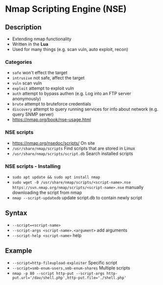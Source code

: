 # Nmap Scripting Engine (NSE)

## Description

- Extending nmap functionality
- Written in the **Lua**
- Used for many things (e.g. scan vuln, auto exploit, recon)

### Categories

- `safe` won't effect the target
- `intrusive` not safe, affect the target
- `vuln` scan vuln
- `exploit` attempt to exploit vuln
- `auth` attempt to bypass authen (e.g. Log into an FTP server anonymously)
- `brute` attempt to bruteforce credentials
- `discovery` attempt to query running services for info about network (e.g. query SNMP server)
- https://nmap.org/book/nse-usage.html

### NSE scripts

- https://nmap.org/nsedoc/scripts/ On site
- `/usr/share/nmap/scripts` Find scripts that are stored in Linux
- `/usr/share/nmap/scripts/script.db` Search installed scripts

### NSE scripts - Installing

- `sudo apt update && sudo apt install nmap`
- `sudo wget -0 /usr/share/nmap/scripts/<script-name>.nse https://svn.nmap.org/nmap/scripts/<script-name>.nse` manually downloading the script from nmap
- `nmap --script-updatedb` update script.db to contain newly script

## Syntax

- `--script=<script-name>`
- `--script-args <script-name>.<argument>` add arguments
- `--script-help <script-name>` help

## Example

- `--script=http-fileupload-exploiter` Specific script 
- `--script=smb-enum-users,smb-enum-shares` Multiple scripts 
- `nmap -p 80 --script http-put --script-args http-put.url='/dav/shell.php',http-put.file='./shell.php'`
